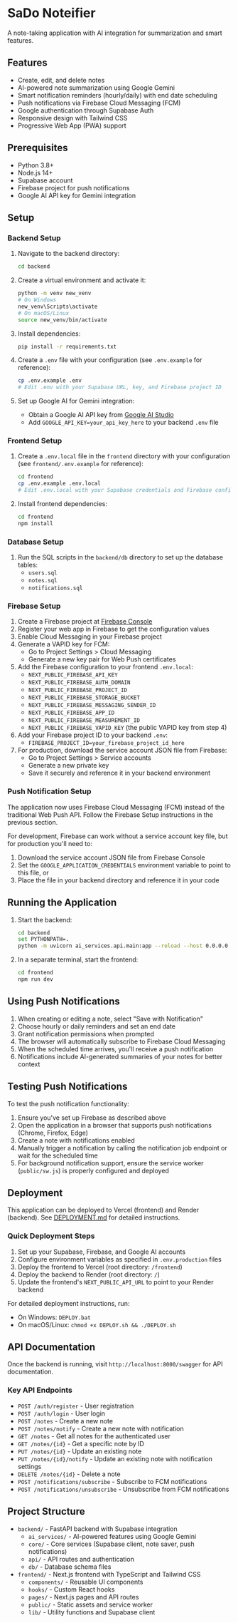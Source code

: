 # SaDo Noteifier

A note-taking application with AI integration for summarization and smart features.

## Features
- Create, edit, and delete notes
- AI-powered note summarization using Google Gemini
- Smart notification reminders (hourly/daily) with end date scheduling
- Push notifications via Firebase Cloud Messaging (FCM)
- Google authentication through Supabase Auth
- Responsive design with Tailwind CSS
- Progressive Web App (PWA) support

## Prerequisites
- Python 3.8+
- Node.js 14+
- Supabase account
- Firebase project for push notifications
- Google AI API key for Gemini integration

## Setup

### Backend Setup
1. Navigate to the backend directory:
   ```bash
   cd backend
   ```

2. Create a virtual environment and activate it:
   ```bash
   python -m venv new_venv
   # On Windows
   new_venv\Scripts\activate
   # On macOS/Linux
   source new_venv/bin/activate
   ```

3. Install dependencies:
   ```bash
   pip install -r requirements.txt
   ```

4. Create a `.env` file with your configuration (see `.env.example` for reference):
   ```bash
   cp .env.example .env
   # Edit .env with your Supabase URL, key, and Firebase project ID
   ```

5. Set up Google AI for Gemini integration:
   - Obtain a Google AI API key from [Google AI Studio](https://aistudio.google.com/)
   - Add `GOOGLE_API_KEY=your_api_key_here` to your backend `.env` file

### Frontend Setup
1. Create a `.env.local` file in the `frontend` directory with your configuration (see `frontend/.env.example` for reference):
   ```bash
   cd frontend
   cp .env.example .env.local
   # Edit .env.local with your Supabase credentials and Firebase config
   ```

2. Install frontend dependencies:
   ```bash
   cd frontend
   npm install
   ```

### Database Setup
1. Run the SQL scripts in the `backend/db` directory to set up the database tables:
   - `users.sql`
   - `notes.sql`
   - `notifications.sql`

### Firebase Setup
1. Create a Firebase project at [Firebase Console](https://console.firebase.google.com/)
2. Register your web app in Firebase to get the configuration values
3. Enable Cloud Messaging in your Firebase project
4. Generate a VAPID key for FCM:
   - Go to Project Settings > Cloud Messaging
   - Generate a new key pair for Web Push certificates
5. Add the Firebase configuration to your frontend `.env.local`:
   - `NEXT_PUBLIC_FIREBASE_API_KEY`
   - `NEXT_PUBLIC_FIREBASE_AUTH_DOMAIN`
   - `NEXT_PUBLIC_FIREBASE_PROJECT_ID`
   - `NEXT_PUBLIC_FIREBASE_STORAGE_BUCKET`
   - `NEXT_PUBLIC_FIREBASE_MESSAGING_SENDER_ID`
   - `NEXT_PUBLIC_FIREBASE_APP_ID`
   - `NEXT_PUBLIC_FIREBASE_MEASUREMENT_ID`
   - `NEXT_PUBLIC_FIREBASE_VAPID_KEY` (the public VAPID key from step 4)
6. Add your Firebase project ID to your backend `.env`:
   - `FIREBASE_PROJECT_ID=your_firebase_project_id_here`
7. For production, download the service account JSON file from Firebase:
   - Go to Project Settings > Service accounts
   - Generate a new private key
   - Save it securely and reference it in your backend environment

### Push Notification Setup
The application now uses Firebase Cloud Messaging (FCM) instead of the traditional Web Push API. Follow the Firebase Setup instructions in the previous section.

For development, Firebase can work without a service account key file, but for production you'll need to:
1. Download the service account JSON file from Firebase Console
2. Set the `GOOGLE_APPLICATION_CREDENTIALS` environment variable to point to this file, or
3. Place the file in your backend directory and reference it in your code

## Running the Application

1. Start the backend:
   ```bash
   cd backend
   set PYTHONPATH=.
   python -m uvicorn ai_services.api.main:app --reload --host 0.0.0.0 --port 8000
   ```

2. In a separate terminal, start the frontend:
   ```bash
   cd frontend
   npm run dev
   ```

## Using Push Notifications

1. When creating or editing a note, select "Save with Notification"
2. Choose hourly or daily reminders and set an end date
3. Grant notification permissions when prompted
4. The browser will automatically subscribe to Firebase Cloud Messaging
5. When the scheduled time arrives, you'll receive a push notification
6. Notifications include AI-generated summaries of your notes for better context

## Testing Push Notifications

To test the push notification functionality:

1. Ensure you've set up Firebase as described above
2. Open the application in a browser that supports push notifications (Chrome, Firefox, Edge)
3. Create a note with notifications enabled
4. Manually trigger a notification by calling the notification job endpoint or wait for the scheduled time
5. For background notification support, ensure the service worker (`public/sw.js`) is properly configured and deployed

## Deployment

This application can be deployed to Vercel (frontend) and Render (backend). See [DEPLOYMENT.md](DEPLOYMENT.md) for detailed instructions.

### Quick Deployment Steps

1. Set up your Supabase, Firebase, and Google AI accounts
2. Configure environment variables as specified in `.env.production` files
3. Deploy the frontend to Vercel (root directory: `/frontend`)
4. Deploy the backend to Render (root directory: `/`)
5. Update the frontend's `NEXT_PUBLIC_API_URL` to point to your Render backend

For detailed deployment instructions, run:
- On Windows: `DEPLOY.bat`
- On macOS/Linux: `chmod +x DEPLOY.sh && ./DEPLOY.sh`

## API Documentation
Once the backend is running, visit `http://localhost:8000/swagger` for API documentation.

### Key API Endpoints
- `POST /auth/register` - User registration
- `POST /auth/login` - User login
- `POST /notes` - Create a new note
- `POST /notes/notify` - Create a new note with notification
- `GET /notes` - Get all notes for the authenticated user
- `GET /notes/{id}` - Get a specific note by ID
- `PUT /notes/{id}` - Update an existing note
- `PUT /notes/{id}/notify` - Update an existing note with notification settings
- `DELETE /notes/{id}` - Delete a note
- `POST /notifications/subscribe` - Subscribe to FCM notifications
- `POST /notifications/unsubscribe` - Unsubscribe from FCM notifications

## Project Structure
- `backend/` - FastAPI backend with Supabase integration
  - `ai_services/` - AI-powered features using Google Gemini
  - `core/` - Core services (Supabase client, note saver, push notifications)
  - `api/` - API routes and authentication
  - `db/` - Database schema files
- `frontend/` - Next.js frontend with TypeScript and Tailwind CSS
  - `components/` - Reusable UI components
  - `hooks/` - Custom React hooks
  - `pages/` - Next.js pages and API routes
  - `public/` - Static assets and service worker
  - `lib/` - Utility functions and Supabase client